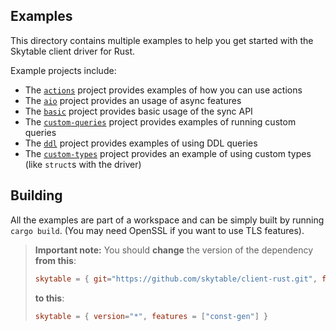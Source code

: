 ## Examples

This directory contains multiple examples to help you get started with the Skytable client driver
for Rust.

Example projects include:

- The [`actions`](./actions) project provides examples of how you can use actions
- The [`aio`](./aio) project provides an usage of async features
- The [`basic`](./basic) project provides basic usage of the sync API
- The [`custom-queries`](./custom-queries) project provides examples of running custom queries
- The [`ddl`](./ddl) project provides examples of using DDL queries
- The [`custom-types`](./custom-types) project provides an example of using custom types (like `struct`s with the driver)

## Building

All the examples are part of a workspace and can be simply built by running `cargo build`. (You may need OpenSSL if you want to use TLS features).

> **Important note:** You should **change** the version of the dependency **from this**:
>
> ```toml
> skytable = { git="https://github.com/skytable/client-rust.git", features = ["const-gen"] }
> ```
>
> **to this**:
>
> ```toml
> skytable = { version="*", features = ["const-gen"] }
> ```
